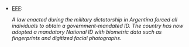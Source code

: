 * [EFF](https://archive.today/MeggV):

  *A law enacted during the military dictatorship in Argentina forced all
  individuals to obtain a government-mandated ID. The country has now
  adopted a mandatory National ID with biometric data such as fingerprints
  and digitized facial photographs.*
